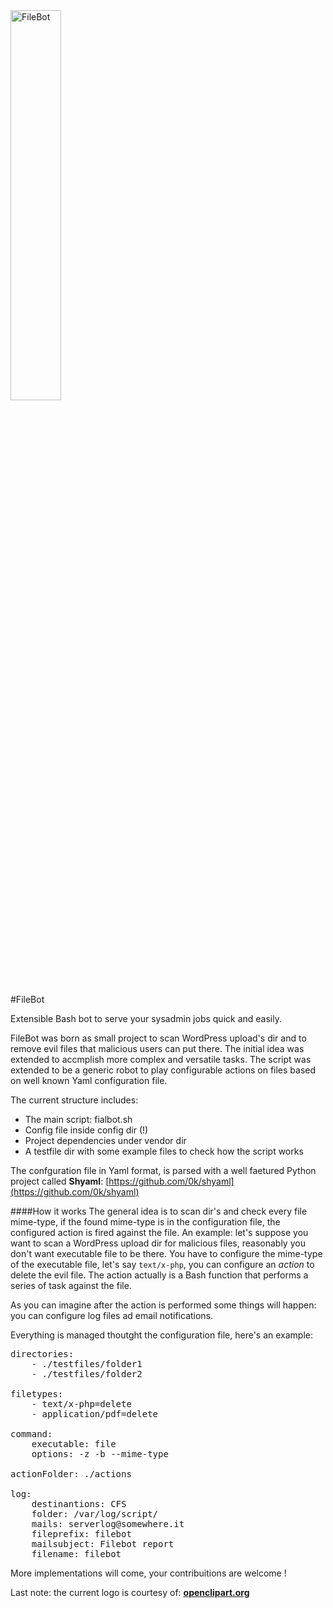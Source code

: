 <img src="https://openclipart.org/download/194634/Friendly-Robot-Remix-by-Merlin2525.svg" alt="FileBot" width="40%" height="40%">

#FileBot

Extensible Bash bot to serve your sysadmin jobs quick and easily.

FileBot was born as small project to scan WordPress upload's dir and to remove
evil files that malicious users can put there.
The initial idea was extended to accmplish more complex and versatile tasks.
The script was extended to be a generic robot to play configurable actions on files 
based on well known Yaml configuration file.

The current structure includes:
- The main script: fialbot.sh
- Config file inside config dir (!)
- Project dependencies under vendor dir
- A testfile dir with some example files to check how the script works

The confguration file in Yaml format, is parsed with a well faetured
Python project called **Shyaml**: [https://github.com/0k/shyaml](https://github.com/0k/shyaml)

####How it works
The general idea is to scan dir's and check every file mime-type, if the found mime-type is in the configuration file, the configured action is fired against the file.
An example: let's suppose you want to scan a WordPress upload dir for malicious files, reasonably you don't want executable file to be there.
You have to configure the mime-type of the executable file, let's say `text/x-php`, you can configure an *action* to delete the evil file.
The action actually is a Bash function that performs a series of task against the file.

As you can imagine after the action is performed some things will happen: you can configure log files ad email notifications.

Everything is managed thoutght the configuration file, here's an example:
<pre>
directories:
    - ./testfiles/folder1
    - ./testfiles/folder2

filetypes:
    - text/x-php=delete
    - application/pdf=delete
    
command:
    executable: file
    options: -z -b --mime-type

actionFolder: ./actions

log: 
    destinantions: CFS
    folder: /var/log/script/
    mails: serverlog@somewhere.it
    fileprefix: filebot
    mailsubject: Filebot report
    filename: filebot
</pre>

More implementations will come, your contribuitions are welcome !

Last note: the current logo is courtesy of: **[openclipart.org](https://openclipart.org/download/194634/Friendly-Robot-Remix-by-Merlin2525.svg  "FileBot")**